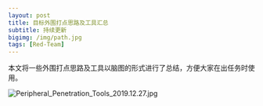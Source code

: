 ```yaml
---
layout: post
title: 目标外围打点思路及工具汇总
subtitle: 持续更新
bigimg: /img/path.jpg
tags: [Red-Team]
---
```


本文将一些外围打点思路及工具以脑图的形式进行了总结，方便大家在出任务时使用。


![Peripheral_Penetration_Tools_2019.12.27.jpg](https://cyber.hunttalk.cn/usr/uploads/2019/12/2980994142.jpg)
